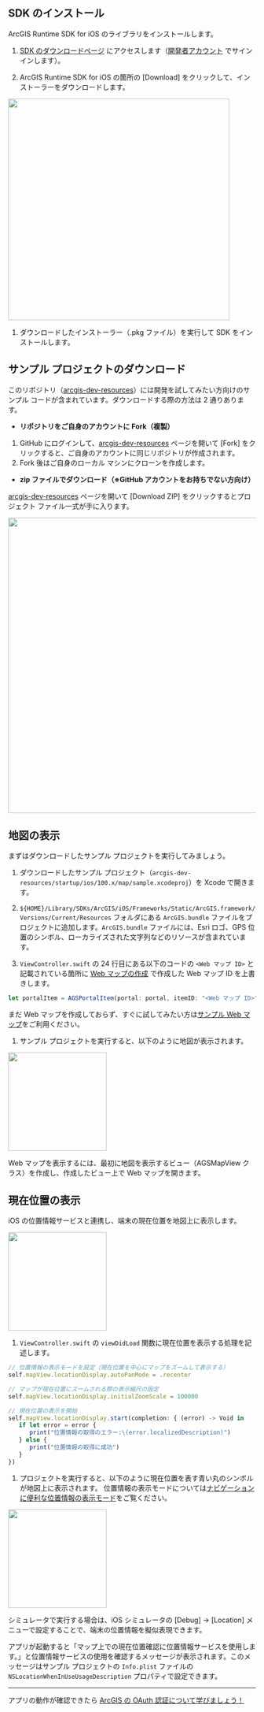## SDK のインストール

ArcGIS Runtime SDK for iOS のライブラリをインストールします。

1. [SDK のダウンロードページ](https://developers.arcgis.com/downloads) にアクセスします（[開発者アカウント](../get-dev-account) でサインインします）。

1. ArcGIS Runtime SDK for iOS の箇所の [Download] をクリックして、インストーラーをダウンロードします。

 <img src="http://apps.esrij.com/arcgis-dev/guide/img/startup-ios100.0/sdk-download.png" width="450px">

1. ダウンロードしたインストーラー（.pkg ファイル）を実行して SDK をインストールします。

## サンプル プロジェクトのダウンロード

このリポジトリ（[arcgis-dev-resources](https://github.com/EsriJapan/arcgis-dev-resources)）には開発を試してみたい方向けのサンプル コードが含まれています。ダウンロードする際の方法は 2 通りあります。

* __リポジトリをご自身のアカウントに Fork（複製）__

 1. GitHub にログインして、[arcgis-dev-resources](https://github.com/EsriJapan/arcgis-dev-resources) ページを開いて [Fork] をクリックすると、ご自身のアカウントに同じリポジトリが作成されます。
 1. Fork 後はご自身のローカル マシンにクローンを作成します。


* __zip ファイルでダウンロード（※GitHub アカウントをお持ちでない方向け）__

 [arcgis-dev-resources](https://github.com/EsriJapan/arcgis-dev-resources) ページを開いて [Download ZIP] をクリックするとプロジェクト ファイル一式が手に入ります。

 <img src="http://apps.esrij.com/arcgis-dev/guide/img/startup-ios100.0/sample-download.png" width="600px">

## 地図の表示

まずはダウンロードしたサンプル プロジェクトを実行してみましょう。

1. ダウンロードしたサンプル プロジェクト（`arcgis-dev-resources/startup/ios/100.x/map/sample.xcodeproj`）を Xcode で開きます。

1. 	`${HOME}/Library/SDKs/ArcGIS/iOS/Frameworks/Static/ArcGIS.framework/Versions/Current/Resources` フォルダにある `ArcGIS.bundle` ファイルをプロジェクトに追加します。`ArcGIS.bundle` ファイルには、Esri ロゴ、GPS 位置のシンボル、ローカライズされた文字列などのリソースが含まれています。

1. `ViewController.swift` の 24 行目にある以下のコードの `<Web マップ ID>` と記載されている箇所に [Web マップの作成](http://esrijapan.github.io/arcgis-dev-resources/create-webmap/) で作成した Web マップ ID を上書きします。

 ```javascript
 let portalItem = AGSPortalItem(portal: portal, itemID: "<Web マップ ID>")
 ```

 まだ Web マップを作成しておらず、すぐに試してみたい方は[サンプル Web マップ](https://www.arcgis.com/home/item.html?id=d3ffea931f4a455f9c3b6c2102e66eda)をご利用ください。

1. サンプル プロジェクトを実行すると、以下のように地図が表示されます。

 <img src="http://apps.esrij.com/arcgis-dev/guide/img/startup-ios100.0/map-app.png" width="200px">

 Web マップを表示するには、最初に地図を表示するビュー（AGSMapView クラス）を作成し、作成したビュー上で Web マップを開きます。

## 現在位置の表示

iOS の位置情報サービスと連携し、端末の現在位置を地図上に表示します。

 <img src="http://apps.esrij.com/arcgis-dev/guide/img/startup-ios100.0/location-app.png" width="200px">


1. `ViewController.swift` の `viewDidLoad` 関数に現在位置を表示する処理を記述します。

 ```javascript
 // 位置情報の表示モードを設定（現在位置を中心にマップをズームして表示する）
 self.mapView.locationDisplay.autoPanMode = .recenter

 // マップが現在位置にズームされる際の表示縮尺の設定
 self.mapView.locationDisplay.initialZoomScale = 100000

 // 現在位置の表示を開始
 self.mapView.locationDisplay.start(completion: { (error) -> Void in
    if let error = error {
       print("位置情報の取得のエラー:\(error.localizedDescription)")
    } else {
       print("位置情報の取得に成功")
    }
 })
 ```

1. プロジェクトを実行すると、以下のように現在位置を表す青い丸のシンボルが地図上に表示されます。
位置情報の表示モードについては[ナビゲーションに便利な位置情報の表示モード](https://geonet.esri.com/docs/DOC-6533)をご覧ください。

 <img src="http://apps.esrij.com/arcgis-dev/guide/img/startup-ios100.0/location-app.gif" width="200px">

 シミュレータで実行する場合は、iOS シミュレータの [Debug] → [Location] メニューで設定することで、端末の位置情報を擬似表現できます。

 アプリが起動すると「マップ上での現在位置確認に位置情報サービスを使用します。」と位置情報サービスの使用を確認するメッセージが表示されます。このメッセージはサンプル プロジェクトの `Info.plist` ファイルの `NSLocationWhenInUseUsageDescription` プロパティで設定できます。

 ---

アプリの動作が確認できたら [ArcGIS の OAuth 認証について学びましょう！](../authentication)
